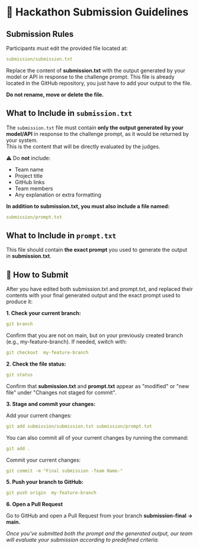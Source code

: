 # 📢 Hackathon Submission Guidelines
## **Submission Rules**

Participants must edit the provided file located at:

```yaml
submission/submission.txt
```

Replace the content of **submission.txt** with the output generated by your model or API in response to the challenge prompt.
This file is already located in the GitHub repository, you just have to add your output to the file. 

**Do not rename, move or delete the file.**

## **What to Include in `submission.txt`**

The `submission.txt` file must contain **only the output generated by your model/API** in response to the challenge prompt, as it would be returned by your system.  
This is the content that will be directly evaluated by the judges.

⚠️ Do **not** include:

- Team name
- Project title
- GitHub links
- Team members
- Any explanation or extra formatting

**In addition to submission.txt, you must also include a file named:**

```yaml
submission/prompt.txt
```

## **What to Include in `prompt.txt`**

This file should contain **the exact prompt** you used to generate the output in **submission.txt**.

##  **🚀 How to Submit**

After you have edited both submission.txt and prompt.txt, and replaced their contents with your final generated output and the exact prompt used to produce it:

**1. Check your current branch:**
```yaml
git branch
```
Confirm that you are not on main, but on your previously created branch
(e.g.,  my-feature-branch). If needed, switch with: 
```yaml
git checkout  my-feature-branch
```
**2. Check the file status:**
```yaml
git status
```
Confirm that **submission.txt** and **prompt.txt** appear as "modified" or "new file" under "Changes not staged for commit".

**3. Stage and commit your changes:**

Add your current changes:
```yaml
git add submission/submission.txt submission/prompt.txt 
```

You can also commit all of your current changes by running the command:

```yaml
git add . 
```

Commit your current changes:

```yaml
git commit -m "Final submission -Team Name-"
```

**5. Push your branch to GitHub:**

```yaml
git push origin  my-feature-branch
```

**6. Open a Pull Request**

Go to GitHub and open a Pull Request from your branch **submission-final → main.**

_Once you’ve submitted both the prompt and the generated output, our team will evaluate your submission according to predefined criteria._

